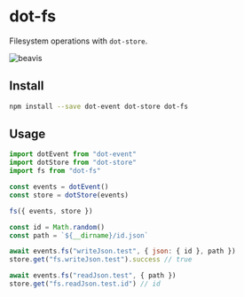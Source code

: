 # dot-fs

Filesystem operations with `dot-store`.

![beavis](https://media1.tenor.com/images/a65134d2c920a7d10312416c12ee1234/tenor.gif?itemid=7431307)

## Install

```bash
npm install --save dot-event dot-store dot-fs
```

## Usage

```js
import dotEvent from "dot-event"
import dotStore from "dot-store"
import fs from "dot-fs"

const events = dotEvent()
const store = dotStore(events)

fs({ events, store })

const id = Math.random()
const path = `${__dirname}/id.json`

await events.fs("writeJson.test", { json: { id }, path })
store.get("fs.writeJson.test").success // true

await events.fs("readJson.test", { path })
store.get("fs.readJson.test.id") // id
```
